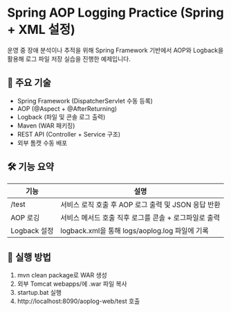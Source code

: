 # Spring AOP Logging Practice (Spring + XML 설정)

운영 중 장애 분석이나 추적을 위해
Spring Framework 기반에서 AOP와 Logback을 활용해 로그 파일 저장 실습을 진행한 예제입니다.
    
## 📌 주요 기술

- Spring Framework (DispatcherServlet 수동 등록)
- AOP (@Aspect + @AfterReturning)
- Logback (파일 및 콘솔 로그 출력)
- Maven (WAR 패키징)
- REST API (Controller + Service 구조)
- 외부 톰캣 수동 배포

## 🛠 기능 요약

| 기능 | 설명 |
|------|------|
| /test | 서비스 로직 호출 후 AOP 로그 출력 및 JSON 응답 반환 |
| AOP 로깅 | 서비스 메서드 호출 직후 로그를 콘솔 + 로그파일로 출력 |
| Logback 설정 | logback.xml을 통해 logs/aoplog.log 파일에 기록 |

## 🔧 실행 방법

1. mvn clean package로 WAR 생성
2. 외부 Tomcat webapps/에 .war 파일 복사
3. startup.bat 실행
4. http://localhost:8090/aoplog-web/test 호출
